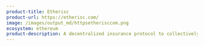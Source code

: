 ```yaml
---
product-title: Etherisc
product-url: https://etherisc.com/
image: /images/output_md/httpsetherisccom.png
ecosystem: ethereum
product-description: A decentralized insurance protocol to collectively build risk transfer solutions
---
```

